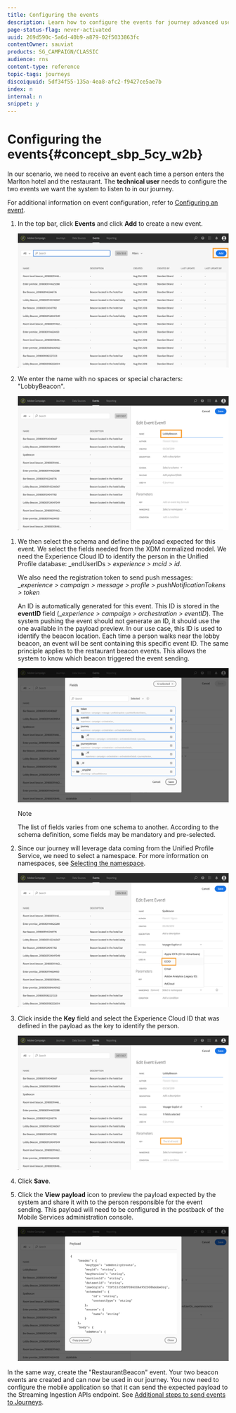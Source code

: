 ```yaml
---
title: Configuring the events
description: Learn how to configure the events for journey advanced use case
page-status-flag: never-activated
uuid: 269d590c-5a6d-40b9-a879-02f5033863fc
contentOwner: sauviat
products: SG_CAMPAIGN/CLASSIC
audience: rns
content-type: reference
topic-tags: journeys
discoiquuid: 5df34f55-135a-4ea8-afc2-f9427ce5ae7b
index: n
internal: n
snippet: y
---
```


# Configuring the events{#concept_sbp_5cy_w2b}

In our scenario, we need to receive an event each time a person enters the Marlton hotel and the restaurant. The **technical user** needs to configure the two events we want the system to listen to in our journey.

For additional information on event configuration, refer to [Configuring an event](../event/event.md#concept_gfj_fqt_52b).

1. In the top bar, click **Events** and click **Add** to create a new event.

    ![](../assets/journeyuc1_1.png)

1. We enter the name with no spaces or special characters: "LobbyBeacon".

    ![](../assets/journeyuc2_1.png)

 <!--li>Select the **Mobile - Streaming Ingestion APIs** event type. Events are sent from the customers' mobile phone through the Mobile SDK.![](../assets/journeyuc2_3.png" placement="break" width="800" id="image_is5_2sn_z2b"/></li-->

1. We then select the schema and define the payload expected for this event. We select the fields needed from the XDM normalized model. We need the Experience Cloud ID to identify the person in the Unified Profile database: _endUserIDs > _experience > mcid > id_. 

    We also need the registration token to send push messages: __experience > campaign > message > profile > pushNotificationTokens > token_

    An ID is automatically generated for this event. This ID is stored in the **eventID** field (__experience > campaign > orchestration > eventID_). The system pushing the event should not generate an ID, it should use the one available in the payload preview. In our use case, this ID is used to identify the beacon location. Each time a person walks near the lobby beacon, an event will be sent containing this specific event ID. The same principle applies to the restaurant beacon events. This allows the system to know which beacon triggered the event sending.

    ![](../assets/journeyuc2_2.png)
 
    >[!NOTE]
    >
    >The list of fields varies from one schema to another. According to the schema definition, some fields may be mandatory and pre-selected.

1. Since our journey will leverage data coming from the Unified Profile Service, we need to select a namespace. For more information on namespaces, see [Selecting the namespace](../event/eventnamespace.md#concept_ckb_3qt_52b).

    ![](../assets/journeyuc2_4.png)

1. Click inside the **Key** field and select the Experience Cloud ID that was defined in the payload as the key to identify the person.

    ![](../assets/journeyuc2_4bis.png)

1. Click **Save**.

1. Click the **View payload** icon to preview the payload expected by the system and share it with to the person responsible for the event sending.  This payload will need to be configured in the postback of the Mobile Services administration console.

    ![](../assets/journeyuc2_5.png)

In the same way, create the "RestaurantBeacon" event. Your two beacon events are created and can now be used in our journey. You now need to configure the mobile application so that it can send the expected payload to the Streaming Ingestion APIs endpoint. See [Additional steps to send events to Journeys](../event/eventsteps.md#concept_xrz_n1q_y2b).
